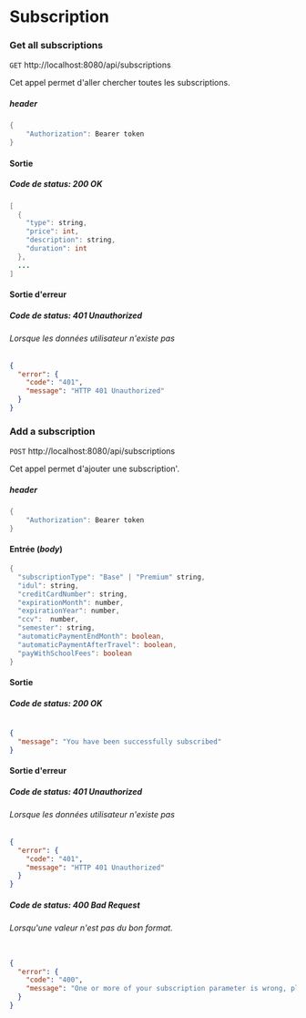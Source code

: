 # Subscription

### Get all subscriptions

`GET` http://localhost:8080/api/subscriptions

Cet appel permet d'aller chercher toutes les subscriptions.

##### _header_

```java
{
	"Authorization": Bearer token
}
```

#### Sortie

##### Code de status: 200 OK

```java
[
  {
    "type": string,
    "price": int,
    "description": string,
    "duration": int
  },
  ...
]

```

#### Sortie d'erreur

##### Code de status: 401 Unauthorized

###### Lorsque les données utilisateur n'existe pas

```json
{
  "error": {
    "code": "401",
    "message": "HTTP 401 Unauthorized"
  }
}
```

### Add a subscription

`POST` http://localhost:8080/api/subscriptions

Cet appel permet d'ajouter une subscription'.

##### _header_

```java
{
	"Authorization": Bearer token
}
```

#### Entrée (_body_)

```java
{
  "subscriptionType": "Base" | "Premium" string,
  "idul": string,
  "creditCardNumber": string, 
  "expirationMonth": number, 
  "expirationYear": number, 
  "ccv":  number,
  "semester": string,
  "automaticPaymentEndMonth": boolean,
  "automaticPaymentAfterTravel": boolean,
  "payWithSchoolFees": boolean
}
```

#### Sortie

##### Code de status: 200 OK

```json

{
  "message": "You have been successfully subscribed"
}

```

#### Sortie d'erreur

##### Code de status: 401 Unauthorized

###### Lorsque les données utilisateur n'existe pas

```json
{
  "error": {
    "code": "401",
    "message": "HTTP 401 Unauthorized"
  }
}
```

##### Code de status: 400 Bad Request

###### Lorsqu'une valeur n'est pas du bon format.

```json

{
  "error": {
    "code": "400",
    "message": "One or more of your subscription parameter is wrong, please try again!"
  }
}

```
